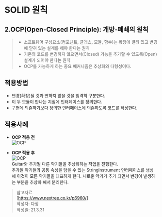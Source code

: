 # SOLID 원칙 

## 2.OCP(Open-Closed Principle): 개방-폐쇄의 원칙
> * 소프트웨어 구성요소(컴포넌트, 클래스, 모듈, 함수)는 확장에 열려 있고 변경에 닫혀 있는 설계를 해야 한다는 원칙  
> * 기존의 코드를 변경하지 않으면서(Closed) 기능을 추가할 수 있도록(Open)설계가 되어야 한다는 원칙  
> * OCP를 가능하게 하는 중요 메커니즘은 추상화와 다형성이다. 


## 적용방법  
* 변경(확장)될 것과 변하지 않을 것을 엄격히 구분한다.  
* 이 두 모듈이 만나는 지점에 인터페이스를 정의한다.  
* 구현에 의존하기보다 정의한 인터페이스에 의존하도록 코드를 작성한다.  


## 적용사례  
* **OCP 적용 전**  
![OCP](https://www.nextree.co.kr/content/images/2021/01/ocp_before-e1400596091419.png)


* **OCP 적용 후**  
![OCP](https://www.nextree.co.kr/content/images/2021/01/ocp_after-e1400596262977.png)  
Guitar와 추가될 다른 악기들을 추상화하는 작업을 진행한다.  
추가될 악기들의 공통 속성을 담을 수 있는 StringInstrument 인터페이스를 생성해 이것이 모든 악기들을 대표하게 한다.
새로운 악기가 추가 되면서 변경이 발생하는 부분을 추상화 해서 분리한다.  


> 참고자료  
[https://www.nextree.co.kr/p6960/]  
작성자: 다정  
작성일: 21.3.31

